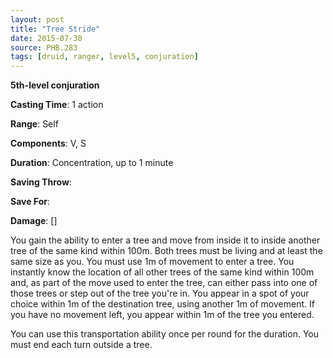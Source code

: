 ```yaml
---
layout: post
title: "Tree Stride"
date: 2015-07-30
source: PHB.283
tags: [druid, ranger, level5, conjuration]
---
```


**5th-level conjuration**

**Casting Time**: 1 action

**Range**: Self

**Components**: V, S

**Duration**: Concentration, up to 1 minute

**Saving Throw**:

**Save For**:

**Damage**: []

You gain the ability to enter a tree and move from inside it to inside another tree of the same kind within 100m. Both trees must be living and at least the same size as you. You must use 1m of movement to enter a tree. You instantly know the location of all other trees of the same kind within 100m and, as part of the move used to enter the tree, can either pass into one of those trees or step out of the tree you're in. You appear in a spot of your choice within 1m of the destination tree, using another 1m of movement. If you have no movement left, you appear within 1m of the tree you entered.

You can use this transportation ability once per round for the duration. You must end each turn outside a tree.
